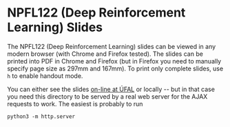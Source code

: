 # NPFL122 (Deep Reinforcement Learning) Slides

The NPFL122 (Deep Reinforcement Learning) slides can be viewed in any modern
browser (with Chrome and Firefox tested). The slides can be printed into PDF
in Chrome and Firefox (but in Firefox you need to manually specify page size
as 297mm and 167mm). To print only complete slides, use `h` to enable handout
mode.

You can either see the slides
[on-line at ÚFAL](https://ufal.mff.cuni.cz/courses/npfl122)
or locally -- but in that case you need this directory to be served by a real
web server for the AJAX requests to work. The easiest is probably to run
```
python3 -m http.server
```

